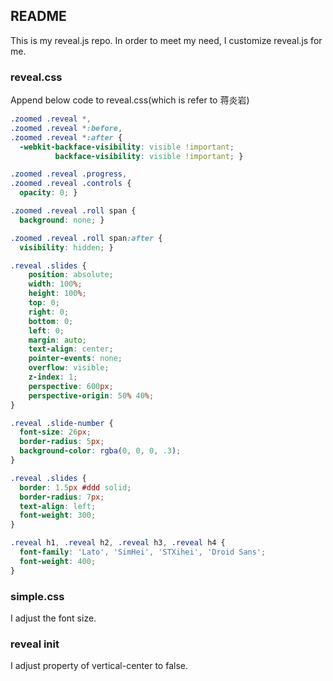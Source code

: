 ## README
This is my reveal.js repo. In order to meet my need, I customize reveal.js for me.
### reveal.css
Append below code to reveal.css(which is refer to 蒋炎岩)
```css
.zoomed .reveal *,
.zoomed .reveal *:before,
.zoomed .reveal *:after {
  -webkit-backface-visibility: visible !important;
          backface-visibility: visible !important; }

.zoomed .reveal .progress,
.zoomed .reveal .controls {
  opacity: 0; }

.zoomed .reveal .roll span {
  background: none; }

.zoomed .reveal .roll span:after {
  visibility: hidden; }

.reveal .slides {
    position: absolute;
    width: 100%;
    height: 100%;
    top: 0;
    right: 0;
    bottom: 0;
    left: 0;
    margin: auto;
    text-align: center;
    pointer-events: none;
    overflow: visible;
    z-index: 1;
    perspective: 600px;
    perspective-origin: 50% 40%;
}

.reveal .slide-number {
  font-size: 26px;
  border-radius: 5px;
  background-color: rgba(0, 0, 0, .3);
}

.reveal .slides {
  border: 1.5px #ddd solid;
  border-radius: 7px;
  text-align: left;
  font-weight: 300;
}

.reveal h1, .reveal h2, .reveal h3, .reveal h4 {
  font-family: 'Lato', 'SimHei', 'STXihei', 'Droid Sans';
  font-weight: 400;
}
```
### simple.css
I adjust the font size.

### reveal init
I adjust property of vertical-center to false.
